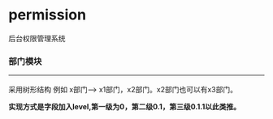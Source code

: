 # permission
后台权限管理系统
### 部门模块 <hr>
采用树形结构
例如 x部门--> x1部门，x2部门。x2部门也可以有x3部门。
**<p>实现方式是字段加入level,第一级为0，第二级0.1，第三级0.1.1以此类推。</p>**
